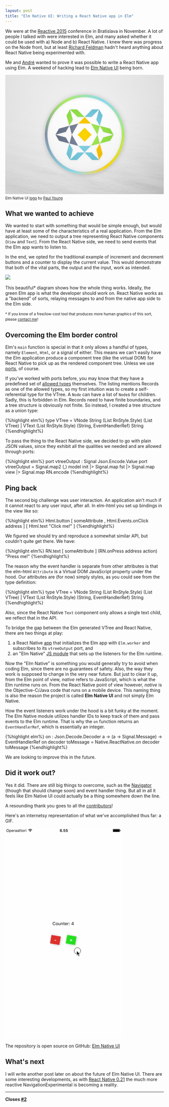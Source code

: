 ```yaml
---
layout: post
title: "Elm Native UI: Writing a React Native app in Elm"
---
```


We were at the [Reactive 2015](https://reactive2015.com/) conference in Bratislava in November. A lot of people I talked with were interested in Elm, and many asked whether it could be used with a) Node and b) React Native. I knew there was progress on the Node front, but at least [Richard Feldman](https://twitter.com/rtfeldman) hadn't heard anything about React Native being experimented with.

Me and [André](http://staltz.com/) wanted to prove it was possible to write a React Native app using Elm. A weekend of hacking lead to [Elm Native UI](https://github.com/elm-native-ui/elm-native-ui) being born.

[![](/img/elm-native-dribbble.png)](https://github.com/elm-native-ui/elm-native-ui)
<small class="caption">Elm Native UI [logo](https://dribbble.com/shots/2383347-Elm-Native-logo) by [Paul Young](http://paulyoung.me/)</small>


## What we wanted to achieve

We wanted to start with something that would be simple enough, but would have at least some of the characteristics of a real application. From the Elm application, we need to output a tree representing React Native components (`View` and `Text`). From the React Native side, we need to send events that the Elm app wants to listen to.

In the end, we opted for the traditional example of increment and decrement buttons and a counter to display the current value. This would demonstrate that both of the vital parts, the output and the input, work as intended.

![](/img/rn-elm.png)

This beautiful* diagram shows how the whole thing works. Ideally, the green Elm app is what the developer should work on. React Native works as a "backend" of sorts, relaying messages to and from the native app side to the Elm side.

<small>\* If you know of a free/low-cost tool that produces more human graphics of this sort, please [contact me](https://twitter.com/ohanhi)!</small>


## Overcoming the Elm border control

Elm's `main` function is special in that it only allows a handful of types, namely `Element`, `Html`, or a signal of either. This means we can't easily have the Elm application produce a component tree (like the virtual DOM) for React Native to pick up as the rendered component tree. Unless we use [ports](http://elm-lang.org/guide/interop#ports), of course.

If you've worked with ports before, you may know that they have a predefined set of [allowed types](http://elm-lang.org/guide/interop#customs-and-border-protection) themselves. The listing mentions Records as one of the allowed types, so my first intuition was to create a self-referential type for the VTree. A `Node` can have a list of `Node`s for children. Sadly, this is forbidden in Elm. Records need to have finite boundaries, and a tree structure is obviously not finite. So instead, I created a tree structure as a union type:

{%highlight elm%}
type VTree
  = VNode String (List RnStyle.Style) (List VTree)
  | VText (List RnStyle.Style) (String, EventHandlerRef) String
{%endhighlight%}

To pass the thing to the React Native side, we decided to go with plain JSON values, since they exhibit all the qualities we needed and are allowed through ports:

{%highlight elm%}
port vtreeOutput : Signal Json.Encode.Value
port vtreeOutput =
  Signal.map2 (,) model init
  |> Signal.map fst
  |> Signal.map view
  |> Signal.map RN.encode
{%endhighlight%}


## Ping back

The second big challenge was user interaction. An application ain't much if it cannot react to any user input, after all. In elm-html you set up bindings in the view like so:

{%highlight elm%}
Html.button
  [ someAttribute
  , Html.Events.onClick address
  ]
  [ Html.text "Click me!" ]
{%endhighlight%}

We figured we should try and reproduce a somewhat similar API, but couldn't quite get there. We have:

{%highlight elm%}
RN.text
  [ someAttribute ]
  (RN.onPress address action)
  "Press me!"
{%endhighlight%}

The reason why the event handler is separate from other attributes is that the elm-html `Attribute` is a Virtual DOM JavaScript property under the hood. Our attributes are (for now) simply styles, as you could see from the type definition:

{%highlight elm%}
type VTree
  = VNode String (List RnStyle.Style) (List VTree)
  | VText (List RnStyle.Style) (String, EventHandlerRef) String
{%endhighlight%}

Also, since the React Native `Text` component only allows a single text child, we reflect that in the API.

To bridge the gap between the Elm generated VTree and React Native, there are two things at play:

1) a React Native [app](https://github.com/elm-native-ui/elm-native-ui/blob/master/index.ios.js) that initializes the Elm app with `Elm.worker` and subscribes to its `vtreeOutput` port, and<br>
2) an "Elm Native" [JS module](https://github.com/elm-native-ui/elm-native-ui/blob/master/ReactNative/Native/ReactNative.js) that sets up the listeners for the Elm runtime.

Now the "Elm Native" is something you would generally try to avoid when coding Elm, since there are no guarantees of safety. Also, the way they work is supposed to change in the very near future. But just to clear it up, from the Elm point of view, _native_ refers to JavaScript, which is what the Elm runtime runs on. From the React Native point of view however, _native_ is the Objective-C/Java code that runs on a mobile device. This naming thing is also the reason the project is called **Elm Native UI** and not simply Elm Native.

How the event listeners work under the hood is a bit funky at the moment. The Elm Native module utilizes handler IDs to keep track of them and pass events to the Elm runtime. That is why the `on` function returns an `EventHandlerRef`, which is essentially an integer.

{%highlight elm%}
on : Json.Decode.Decoder a -> (a -> Signal.Message) -> EventHandlerRef
on decoder toMessage =
    Native.ReactNative.on decoder toMessage
{%endhighlight%}

We are looking to improve this in the future.


## Did it work out?

Yes it did. There are still big things to overcome, such as the [Navigator](https://facebook.github.io/react-native/docs/navigator.html#content) (though that should change soon) and event handler thing. But all in all it feels like Elm Native UI could actually be a thing somewhere down the line.

A resounding thank you goes to all the [contributors](https://github.com/elm-native-ui/elm-native-ui/graphs/contributors)!

Here's an internetsy representation of what we've accomplished thus far: a GIF.

![](/img/elm-native-ui-capture.gif)

The repository is open source on GitHub: [Elm Native UI](https://github.com/elm-native-ui/elm-native-ui/)


## What's next

I will write another post later on about the future of Elm Native UI. There are some interesting developments, as with [React Native 0.21](https://github.com/facebook/react-native/releases/tag/v0.21.0-rc) the much more reactive NavigationExperimental is becoming a reality.

---

**Closes [#2](https://github.com/elm-native-ui/elm-native-ui/issues/2)**
